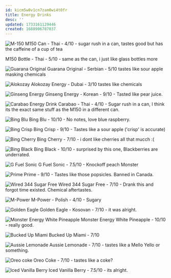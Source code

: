 ```yaml
---
id: kicm5w8v1cn7zam0wi4t0fr
title: Energy Drinks
desc: ''
updated: 1733161129446
created: 1688906787037
---
```

![M-150](assets/m-150.png)
M150 Can - Thai - 4/10 - sugar rush in a can, tastes good but has the caffeine of a cup of tea

M150 Bottle - Thai - 5/10 - same as the can, i just like glass bottles more

![Guarana Original](assets/guarana-original.png)
Guarana Original - Serbian - 5/10 tastes like sour apple masking chemicals

![Alokozay](assets/alokozay.png)
Alokozay Energy - Dubai - 3/10 tastes like chemicals

![Ginseng Energy](assets/ginseng-energy.png)
Ginseng Energy - Korean - 9/10 - Tasted like pear juice.

![Carabao Energy Drink](assets/carabao.png)
Carabao - Thai - 4/10 - Sugar rush in a can, I think its the exact same stuff as the M150 in a different can.

![Bing Blu](assets/bing-blu.png)
Bing Blu - 10/10 - No notes, love blue raspberry.

![Bing Crisp](assets/bing-crisp.png)
Bing Crisp - 9/10 - Tastes like a sour apple ('crisp' is accurate)

![Bing Cherry](assets/bing-cherry.png)
Bing Cherry - 7/10 - i dont like cherries all that mucch :(

![Bing Black](assets/bing-black.png)
Bing Black - 10/10 - surprised by this one, Blackberries are underrated.

![G Fuel Sonic](assets/gfuel-sonic.jpg)
G Fuel Sonic - 7.5/10 - Knockoff peach Monster

![Prime](assets/prime.jpg)
Prime -  9/10 - Tastes like those popsicles. Banned in Canada.

![Wired 344 Sugar Free](assets/wired-344-sugar-free.jpg)
Wired 344 Sugar Free - 7/10 - Drank this and forgot time existed. Chemical aftertastes.

![M-Power](assets/m-power.jpeg)
M-Power - Polish - 4/10 - Sugary

![Golden Eagle](assets/golden-eagle.png)
Golden Eagle - Kosovan - 7/10 - it was alright.

![Monster Energy White Pineapple](assets/monster-energy-white-pineapple.png)
Monster Energy White Pineapple - 10/10 - really good.

![Bucked Up Miami](assets/bucked-up-miami.png)
Bucked Up Miami - 7/10

![Aussie Lemonade](assets/aussie-lemonade.jpg)
Aussie Lemonade - 7/10 - tastes like a Mello Yello or something.

![Oreo coke](assets/oreo-coke.jpg)
Oreo Coke - 7/10 - tastes like a coke?

![Iced Vanilla Berry](assets/iced-vanilla-berry.jpg)
Iced Vanilla Berry - 7.5/10 - its alright.
